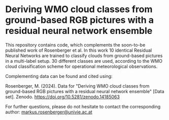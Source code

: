 # Deriving WMO cloud classes from ground-based RGB pictures with a residual neural network ensemble

This repository contains code, which complements the soon-to-be published work of Rosenberger et al. In this work 10 identical Residual Neural Networks are trained to classify clouds from ground-based pictures in a multi-label setup. 30 different classes are used, according to the WMO cloud classification scheme for operational meteorological observations. 

Complementing data can be found and cited using: 

Rosenberger, M. (2024). Data for "Deriving WMO cloud classes from ground-based RGB pictures with a residual neural network ensemble" [Data set]. Zenodo. https://doi.org/10.5281/zenodo.14185063


For further questions, please do not hesitate to contact the corresponding author: markus.rosenberger@univie.ac.at